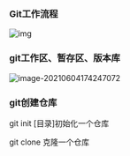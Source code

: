 ### Git工作流程

![img](https://www.runoob.com/wp-content/uploads/2015/02/git-process.png)

### git工作区、暂存区、版本库

![image-20210604174247072](D:\mymd\picture\git不同的区.png)

### git创建仓库

git init [目录]初始化一个仓库

git clone 克隆一个仓库